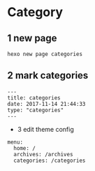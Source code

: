 # Category

## 1 new page

```
hexo new page categories
```

## 2 mark categories

```
---
title: categories
date: 2017-11-14 21:44:33
type: "categories"
---
```

* 3 edit theme config

```
menu:
  home: /
  archives: /archives
  categories: /categories
```